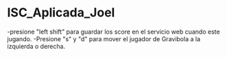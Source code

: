 # ISC_Aplicada_Joel 



-presione "left shift" para guardar los score en el servicio web cuando este jugando.
-Presione "s" y "d" para mover el jugador de Gravibola a la izquierda o derecha.  